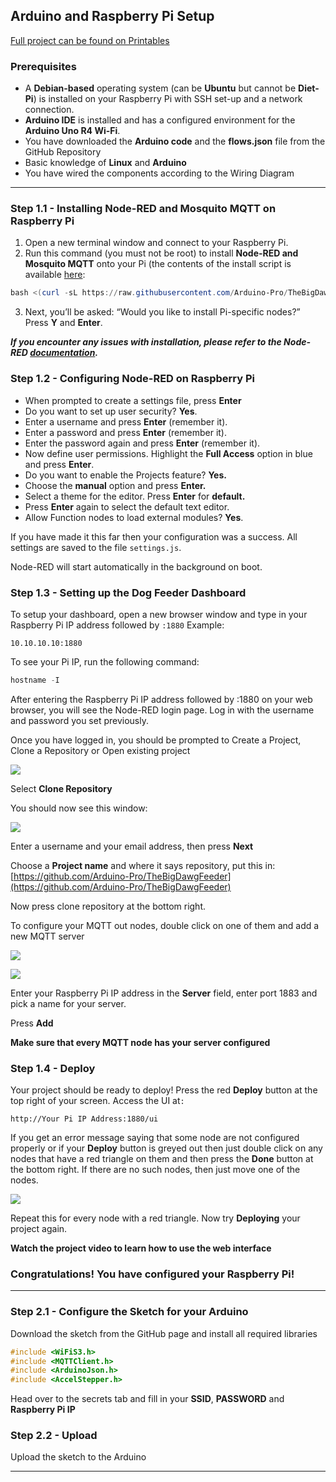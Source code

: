 ## Arduino and Raspberry Pi Setup

[Full project can be found on Printables](https://www.printables.com/model/1272698-the-big-dawg-feeder)

### Prerequisites

- A **Debian-based** operating system (can be **Ubuntu** but cannot be **Diet-Pi**) is installed on your Raspberry Pi with SSH set-up and a network connection.
- **Arduino IDE** is installed and has a configured environment for the **Arduino Uno R4 Wi-Fi**.
- You have downloaded the **Arduino code** and the **flows.json** file from the GitHub Repository
- Basic knowledge of **Linux** and **Arduino**
- You have wired the components according to the Wiring Diagram

---

### Step 1.1 - Installing Node-RED and Mosquito MQTT on Raspberry Pi

1. Open a new terminal window and connect to your Raspberry Pi.
2. Run this command (you must not be root) to install **Node-RED and Mosquito MQTT** onto your Pi (the contents of the install script is available [here](https://github.com/Arduino-Pro/The-Big-Dawg-Feeder/blob/main/install.sh): 

```powershell
bash <(curl -sL https://raw.githubusercontent.com/Arduino-Pro/TheBigDawgFeeder/main/install.sh)
```

3. Next, you’ll be asked: “Would you like to install Pi-specific nodes?” Press **Y** and **Enter**.

***If you encounter any issues with installation, please refer to the Node-RED [documentation](https://nodered.org/docs/getting-started/raspberrypi).***

### Step 1.2 - Configuring Node-RED on Raspberry Pi

- When prompted to create a settings file, press **Enter**
- Do you want to set up user security? **Yes**.
- Enter a username and press **Enter** (remember it).
- Enter a password and press **Enter** (remember it).
- Enter the password again and press **Enter** (remember it).
- Now define user permissions. Highlight the **Full Access** option in blue and press **Enter**.
- Do you want to enable the Projects feature? **Yes.**
- Choose the **manual** option and press **Enter.**
- Select a theme for the editor. Press **Enter** for **default.**
- Press **Enter** again to select the default text editor.
- Allow Function nodes to load external modules? **Yes**.

If you have made it this far then your configuration was a success. All settings are saved to the file `settings.js`.

Node-RED will start automatically in the background on boot.

### Step 1.3 - Setting up the Dog Feeder Dashboard

To setup your dashboard, open a new browser window and type in your Raspberry Pi IP address followed by `:1880` Example:

```plaintext
10.10.10.10:1880
```

To see your Pi IP, run the following command: 

```powershell
hostname -I
```

After entering the Raspberry Pi IP address followed by :1880 on your web browser, you will see the Node-RED login page. Log in with the username and password you set previously.

Once you have logged in, you should be prompted to Create a Project, Clone a Repository or Open existing project

![](https://static-file-service.macro.com/file/031a99f0-ffe2-41d6-ba38-76fd0e7448c6)

Select **Clone Repository**

You should now see this window:

![](https://static-file-service.macro.com/file/35da37ba-2c93-4f26-8669-5489ea8fe400)

Enter a username and your email address, then press **Next**

Choose a **Project name** and where it says repository, put this in: [https://github.com/Arduino-Pro/TheBigDawgFeeder](https://github.com/Arduino-Pro/TheBigDawgFeeder)

Now press clone repository at the bottom right.

To configure your MQTT out nodes, double click on one of them and add a new MQTT server

![](https://static-file-service.macro.com/file/05b5aa78-b02b-4e82-9167-e53bfab5fdc3)

![](https://static-file-service.macro.com/file/25c4a7ae-460d-41f3-bff5-5e6f46d39c97)

Enter your Raspberry Pi IP address in the **Server** field, enter port 1883 and pick a name for your server. 

Press **Add**

**Make sure that every MQTT node has your server configured**

### Step 1.4 - Deploy

Your project should be ready to deploy! Press the red **Deploy** button at the top right of your screen. Access the UI at`:`

```plaintext
http://Your Pi IP Address:1880/ui
```

If you get an error message saying that some node are not configured properly or if your **Deploy** button is greyed out then just double click on any nodes that have a red triangle on them and then press the **Done** button at the bottom right. If there are no such nodes, then just move one of the nodes.

![](https://static-file-service.macro.com/file/0ba50b23-d6d5-4b5d-9117-f037bc87b08e)

Repeat this for every node with a red triangle. Now try **Deploying** your project again.

**Watch the project video to learn how to use the web interface**

### Congratulations! You have configured your Raspberry Pi!

---

### Step 2.1 - Configure the Sketch for your Arduino

Download the sketch from the GitHub page and install all required libraries

```cpp
#include <WiFiS3.h>
#include <MQTTClient.h>
#include <ArduinoJson.h>
#include <AccelStepper.h>
```

Head over to the secrets tab and fill in your **SSID**, **PASSWORD** and **Raspberry Pi IP**

### Step 2.2 - Upload

Upload the sketch to the Arduino

---
